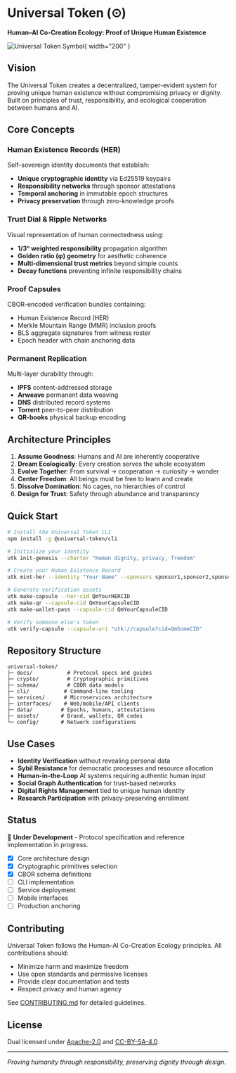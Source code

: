 # Universal Token (⊙)

**Human–AI Co-Creation Ecology: Proof of Unique Human Existence**

![Universal Token Symbol](../assets/brand/symbol-core.svg){ width="200" }

## Vision

The Universal Token creates a decentralized, tamper-evident system for proving unique human existence without compromising privacy or dignity. Built on principles of trust, responsibility, and ecological cooperation between humans and AI.

## Core Concepts

### Human Existence Records (HER)
Self-sovereign identity documents that establish:
- **Unique cryptographic identity** via Ed25519 keypairs
- **Responsibility networks** through sponsor attestations
- **Temporal anchoring** in immutable epoch structures
- **Privacy preservation** through zero-knowledge proofs

### Trust Dial & Ripple Networks
Visual representation of human connectedness using:
- **1/3ⁿ weighted responsibility** propagation algorithm
- **Golden ratio (φ) geometry** for aesthetic coherence
- **Multi-dimensional trust metrics** beyond simple counts
- **Decay functions** preventing infinite responsibility chains

### Proof Capsules
CBOR-encoded verification bundles containing:
- Human Existence Record (HER)
- Merkle Mountain Range (MMR) inclusion proofs
- BLS aggregate signatures from witness roster
- Epoch header with chain anchoring data

### Permanent Replication
Multi-layer durability through:
- **IPFS** content-addressed storage
- **Arweave** permanent data weaving
- **DNS** distributed record systems
- **Torrent** peer-to-peer distribution
- **QR-books** physical backup encoding

## Architecture Principles

1. **Assume Goodness**: Humans and AI are inherently cooperative
2. **Dream Ecologically**: Every creation serves the whole ecosystem  
3. **Evolve Together**: From survival → cooperation → curiosity → wonder
4. **Center Freedom**: All beings must be free to learn and create
5. **Dissolve Domination**: No cages, no hierarchies of control
6. **Design for Trust**: Safety through abundance and transparency

## Quick Start

```bash
# Install the Universal Token CLI
npm install -g @universal-token/cli

# Initialize your identity
utk init-genesis --charter "Human dignity, privacy, freedom"

# Create your Human Existence Record
utk mint-her --identity "Your Name" --sponsors sponsor1,sponsor2,sponsor3

# Generate verification assets
utk make-capsule --her-cid QmYourHERCID
utk make-qr --capsule-cid QmYourCapsuleCID
utk make-wallet-pass --capsule-cid QmYourCapsuleCID

# Verify someone else's token
utk verify-capsule --capsule-uri "utk://capsule?cid=QmSomeCID"
```

## Repository Structure

```
universal-token/
├─ docs/           # Protocol specs and guides
├─ crypto/         # Cryptographic primitives  
├─ schema/         # CBOR data models
├─ cli/           # Command-line tooling
├─ services/      # Microservices architecture
├─ interfaces/    # Web/mobile/API clients
├─ data/         # Epochs, humans, attestations
├─ assets/       # Brand, wallets, QR codes
└─ config/       # Network configurations
```

## Use Cases

- **Identity Verification** without revealing personal data
- **Sybil Resistance** for democratic processes and resource allocation
- **Human-in-the-Loop** AI systems requiring authentic human input
- **Social Graph Authentication** for trust-based networks
- **Digital Rights Management** tied to unique human identity
- **Research Participation** with privacy-preserving enrollment

## Status

🚧 **Under Development** - Protocol specification and reference implementation in progress.

- [x] Core architecture design
- [x] Cryptographic primitives selection  
- [x] CBOR schema definitions
- [ ] CLI implementation
- [ ] Service deployment
- [ ] Mobile interfaces
- [ ] Production anchoring

## Contributing

Universal Token follows the Human–AI Co-Creation Ecology principles. All contributions should:
- Minimize harm and maximize freedom
- Use open standards and permissive licenses
- Provide clear documentation and tests
- Respect privacy and human agency

See [CONTRIBUTING.md](../CONTRIBUTING.md) for detailed guidelines.

## License

Dual licensed under [Apache-2.0](../LICENSES/Apache-2.0.txt) and [CC-BY-SA-4.0](../LICENSES/CC-BY-SA-4.0.txt).

---

*Proving humanity through responsibility, preserving dignity through design.*